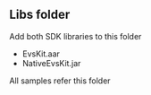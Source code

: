 ## Libs folder

Add both SDK libraries to this folder

- EvsKit.aar
- NativeEvsKit.jar

All samples refer this folder